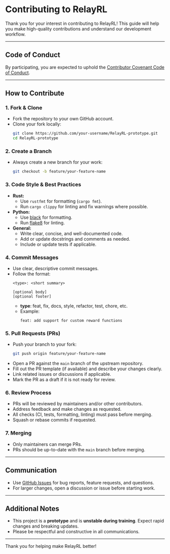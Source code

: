 # Contributing to RelayRL

Thank you for your interest in contributing to RelayRL! This guide will help you make high-quality contributions and understand our development workflow.

---

## Code of Conduct

By participating, you are expected to uphold the [Contributor Covenant Code of Conduct](https://www.contributor-covenant.org/).

---

## How to Contribute

### 1. Fork & Clone
- Fork the repository to your own GitHub account.
- Clone your fork locally:
  ```sh
  git clone https://github.com/your-username/RelayRL-prototype.git
  cd RelayRL-prototype
  ```

### 2. Create a Branch
- Always create a new branch for your work:
  ```sh
  git checkout -b feature/your-feature-name
  ```

### 3. Code Style & Best Practices
- **Rust:**
  - Use `rustfmt` for formatting (`cargo fmt`).
  - Run `cargo clippy` for linting and fix warnings where possible.
- **Python:**
  - Use [black](https://black.readthedocs.io/en/stable/) for formatting.
  - Run [flake8](https://flake8.pycqa.org/en/latest/) for linting.
- **General:**
  - Write clear, concise, and well-documented code.
  - Add or update docstrings and comments as needed.
  - Include or update tests if applicable.

### 4. Commit Messages
- Use clear, descriptive commit messages.
- Follow the format:
  ```
  <type>: <short summary>

  [optional body]
  [optional footer]
  ```
  - **type**: feat, fix, docs, style, refactor, test, chore, etc.
  - Example:
    ```
    feat: add support for custom reward functions
    ```

### 5. Pull Requests (PRs)
- Push your branch to your fork:
  ```sh
  git push origin feature/your-feature-name
  ```
- Open a PR against the `main` branch of the upstream repository.
- Fill out the PR template (if available) and describe your changes clearly.
- Link related issues or discussions if applicable.
- Mark the PR as a draft if it is not ready for review.

### 6. Review Process
- PRs will be reviewed by maintainers and/or other contributors.
- Address feedback and make changes as requested.
- All checks (CI, tests, formatting, linting) must pass before merging.
- Squash or rebase commits if requested.

### 7. Merging
- Only maintainers can merge PRs.
- PRs should be up-to-date with the `main` branch before merging.

---

## Communication
- Use [GitHub Issues](https://github.com/your-org/RelayRL-prototype/issues) for bug reports, feature requests, and questions.
- For larger changes, open a discussion or issue before starting work.

---

## Additional Notes
- This project is a **prototype** and is **unstable during training**. Expect rapid changes and breaking updates.
- Please be respectful and constructive in all communications.

---

Thank you for helping make RelayRL better! 